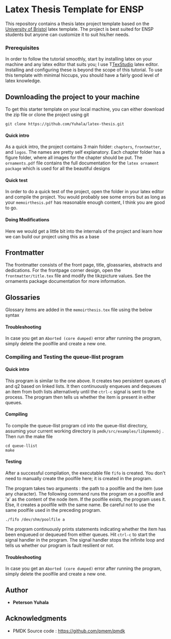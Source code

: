 # Latex Thesis Template for ENSP
This repository contains a thesis latex project template based on the [University of Bristol]( https://github.com/pmem/pmdk) latex template. The project is best suited for ENSP students but anyone can customize it to suit his/her needs.

### Prerequisites
In order to follow the tutorial smoothly, start by installing latex on your machine and any latex editor that suits you; I use T[TexStudio]( https://github.com/pmem/pmdk) latex editor. Installing and configuring these is beyond the scope of this tutorial. To use this template with minimal hiccups, you should have a fairly good level of latex knowledge.


## Downloading the project to your machine 
To get this starter template on your local machine, you can either download the zip file or clone the project using git

```
git clone https://github.com/Yuhala/latex-thesis.git

```
#### Quick intro
As a quick intro, the project contains 3 main folder: `chapters`, `frontmatter`, and `logos`. The names are pretty self explanatory. Each chapter folder has a figure folder, where all images for the chapter should be put. The `ornaments.pdf` file contains the full documentation for the `latex ornament package` which is used for all the beautiful designs

#### Quick test
In order to do a quick test of the project, open the folder in your latex editor and compile the project. You would probably see some errors but as long as your `memoirthesis.pdf` has reasonable enough content, I think you are good to go.

#### Doing Modifications
Here we would get a little bit into the internals of the project and learn how we can build our project using this as a base

## Frontmatter
The frontmatter consists of the front page, title, gloassaries, abstracts and dedications. For the frontpage corner design, open the `frontmatter/title.tex` file and modify the tikzpicture values. See the ornaments package documentation for more information.

## Glossaries
Glossary items are added in the `memoirthesis.tex` file using the below syntax



#### Troubleshooting
In case you get an `Aborted (core dumped)` error after running the program, simply delete the poolfile and create a new one.




### Compiling and Testing the queue-llist program
#### Quick intro
This program is similar to the one above. It creates two persistent queues q1 and q2 based on linked lists. It then continuously enqueues and dequeues an item from both lists alternatively until the `ctrl-c` signal is sent to the process. The program then tells us whether the item is present in either queues.
#### Compiling 
To compile the queue-llist program cd into the queue-llist directory, assuming your current working directory is `pmdk/src/examples/libpmemobj` . Then run the make file

```
cd queue-llist
make
```
#### Testing
After a successful compilation, the executable file  `fifo` is created. You don't need to manually create the poolfile here; it is created in the program.

The program takes two arguments : the path to a poolfile and the item (use any character). The following command runs the program on a poolfile and 'a' as the content of the node item. If the poolfile exists, the program uses it. Else, it creates a poolfile with the same name. Be careful not to use the same poolfile used in the preceding program.

```
./fifo /dev/shm/poolfile a
```
The program continuously prints statements indicating whether the item has been enqueued or dequeued from either queues.
Hit `ctrl-c` to start the signal handler in the program. The signal handler stops the infinite loop and tells us whether our program is fault resilient or not.

#### Troubleshooting
In case you get an `Aborted (core dumped)` error after running the program, simply delete the poolfile and create a new one.





## Author

* **Peterson Yuhala** 


## Acknowledgments

* PMDK Source code : https://github.com/pmem/pmdk
